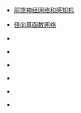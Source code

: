 - [前馈神经网络和感知机](前馈神经网络和感知机_Feed_forward_neural_networks_(FF_or_FFNN)_and_perceptrons_(P)\前馈神经网络和感知机.md)

- [径向基函数网络]()

- []()

- []()

- []()

- []()

- []()

- []()